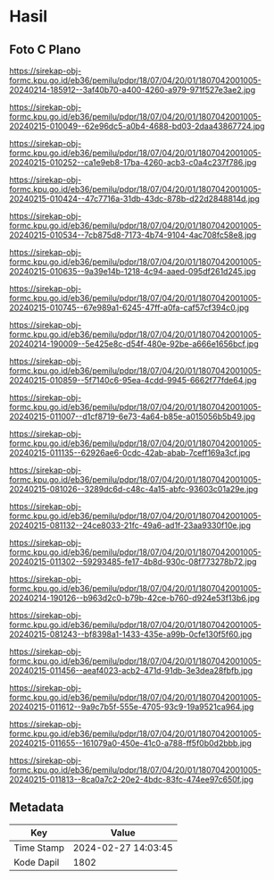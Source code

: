 # Hasil

## Foto C Plano

https://sirekap-obj-formc.kpu.go.id/eb36/pemilu/pdpr/18/07/04/20/01/1807042001005-20240214-185912--3af40b70-a400-4260-a979-971f527e3ae2.jpg

https://sirekap-obj-formc.kpu.go.id/eb36/pemilu/pdpr/18/07/04/20/01/1807042001005-20240215-010049--62e96dc5-a0b4-4688-bd03-2daa43867724.jpg

https://sirekap-obj-formc.kpu.go.id/eb36/pemilu/pdpr/18/07/04/20/01/1807042001005-20240215-010252--ca1e9eb8-17ba-4260-acb3-c0a4c237f786.jpg

https://sirekap-obj-formc.kpu.go.id/eb36/pemilu/pdpr/18/07/04/20/01/1807042001005-20240215-010424--47c7716a-31db-43dc-878b-d22d2848814d.jpg

https://sirekap-obj-formc.kpu.go.id/eb36/pemilu/pdpr/18/07/04/20/01/1807042001005-20240215-010534--7cb875d8-7173-4b74-9104-4ac708fc58e8.jpg

https://sirekap-obj-formc.kpu.go.id/eb36/pemilu/pdpr/18/07/04/20/01/1807042001005-20240215-010635--9a39e14b-1218-4c94-aaed-095df261d245.jpg

https://sirekap-obj-formc.kpu.go.id/eb36/pemilu/pdpr/18/07/04/20/01/1807042001005-20240215-010745--67e989a1-6245-47ff-a0fa-caf57cf394c0.jpg

https://sirekap-obj-formc.kpu.go.id/eb36/pemilu/pdpr/18/07/04/20/01/1807042001005-20240214-190009--5e425e8c-d54f-480e-92be-a666e1656bcf.jpg

https://sirekap-obj-formc.kpu.go.id/eb36/pemilu/pdpr/18/07/04/20/01/1807042001005-20240215-010859--5f7140c6-95ea-4cdd-9945-6662f77fde64.jpg

https://sirekap-obj-formc.kpu.go.id/eb36/pemilu/pdpr/18/07/04/20/01/1807042001005-20240215-011007--d1cf8719-6e73-4a64-b85e-a015056b5b49.jpg

https://sirekap-obj-formc.kpu.go.id/eb36/pemilu/pdpr/18/07/04/20/01/1807042001005-20240215-011135--62926ae6-0cdc-42ab-abab-7ceff169a3cf.jpg

https://sirekap-obj-formc.kpu.go.id/eb36/pemilu/pdpr/18/07/04/20/01/1807042001005-20240215-081026--3289dc6d-c48c-4a15-abfc-93603c01a29e.jpg

https://sirekap-obj-formc.kpu.go.id/eb36/pemilu/pdpr/18/07/04/20/01/1807042001005-20240215-081132--24ce8033-21fc-49a6-ad1f-23aa9330f10e.jpg

https://sirekap-obj-formc.kpu.go.id/eb36/pemilu/pdpr/18/07/04/20/01/1807042001005-20240215-011302--59293485-fe17-4b8d-930c-08f773278b72.jpg

https://sirekap-obj-formc.kpu.go.id/eb36/pemilu/pdpr/18/07/04/20/01/1807042001005-20240214-190126--b963d2c0-b79b-42ce-b760-d924e53f13b6.jpg

https://sirekap-obj-formc.kpu.go.id/eb36/pemilu/pdpr/18/07/04/20/01/1807042001005-20240215-081243--bf8398a1-1433-435e-a99b-0cfe130f5f60.jpg

https://sirekap-obj-formc.kpu.go.id/eb36/pemilu/pdpr/18/07/04/20/01/1807042001005-20240215-011456--aeaf4023-acb2-471d-91db-3e3dea28fbfb.jpg

https://sirekap-obj-formc.kpu.go.id/eb36/pemilu/pdpr/18/07/04/20/01/1807042001005-20240215-011612--9a9c7b5f-555e-4705-93c9-19a9521ca964.jpg

https://sirekap-obj-formc.kpu.go.id/eb36/pemilu/pdpr/18/07/04/20/01/1807042001005-20240215-011655--161079a0-450e-41c0-a788-ff5f0b0d2bbb.jpg

https://sirekap-obj-formc.kpu.go.id/eb36/pemilu/pdpr/18/07/04/20/01/1807042001005-20240215-011813--8ca0a7c2-20e2-4bdc-83fc-474ee97c650f.jpg


## Metadata

| Key        | Value               |
| ---------- | ------------------- |
| Time Stamp | 2024-02-27 14:03:45 |
| Kode Dapil | 1802                |



